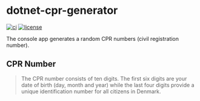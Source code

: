 # dotnet-cpr-generator

[![ci](https://github.com/atrakic/dotnet-cpr-generator/actions/workflows/ci.yaml/badge.svg)](https://github.com/atrakic/dotnet-cpr-generator/actions/workflows/ci.yaml)
[![license](https://img.shields.io/github/license/atrakic/dotnet-cpr-generator.svg)](https://github.com/atrakic/dotnet-cpr-generator/blob/main/LICENSE)

The console app generates a random CPR numbers (civil registration number).


## CPR Number

> The CPR number consists of ten digits. 
> The first six digits are your date of birth (day, month and year) while the last four digits provide a unique identification number for all citizens in Denmark. 

